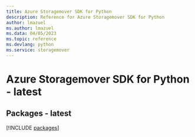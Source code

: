 ```yaml
---
title: Azure Storagemover SDK for Python
description: Reference for Azure Storagemover SDK for Python
author: lmazuel
ms.author: lmazuel
ms.data: 04/05/2023
ms.topic: reference
ms.devlang: python
ms.service: storagemover
---
```

# Azure Storagemover SDK for Python - latest
## Packages - latest
[!INCLUDE [packages](storagemover-index.md)]